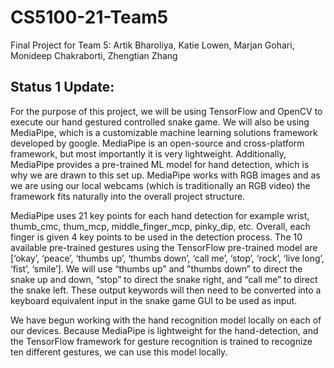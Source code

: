 # CS5100-21-Team5
Final Project for Team 5:  Artik Bharoliya, Katie  Lowen, Marjan Gohari, Monideep Chakraborti, Zhengtian Zhang

## Status 1 Update:
For the purpose of this project, we will be using TensorFlow and OpenCV to execute our hand gestured controlled snake game. We will also be using MediaPipe, which is a customizable machine learning solutions framework developed by google. MediaPipe is an open-source and cross-platform framework, but most importantly it is very lightweight. Additionally, MediaPipe provides a pre-trained ML model for hand detection, which is why we are drawn to this set up. MediaPipe works with RGB images and as we are using our local webcams (which is traditionally an RGB video) the framework fits naturally into the overall project structure. 

MediaPipe uses 21 key points for each hand detection for example wrist, thumb_cmc, thum_mcp, middle_finger_mcp, pinky_dip, etc. Overall,  each finger is given 4 key points to be used in the detection process. The 10 available pre-trained gestures using the TensorFlow pre-trained model are [‘okay’, ‘peace’, ‘thumbs up’, ‘thumbs down’, ‘call me’, ‘stop’, ‘rock’, ‘live long’, ‘fist’, ‘smile’]. We will use “thumbs up” and ”thumbs down” to direct the snake up and down, “stop” to direct the snake right, and “call me” to direct the snake left. These output keywords will then need to be converted into a keyboard equivalent input in the snake game GUI to be used as input. 

We have begun working with the hand recognition model locally on each of our devices. Because MediaPipe is lightweight for the hand-detection, and the TensorFlow framework for gesture recognition is trained to recognize ten different gestures, we can use this model locally.

